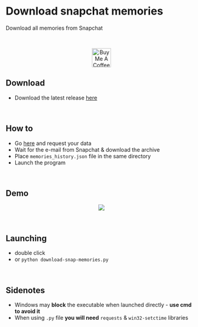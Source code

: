 # Download snapchat memories
Download all memories from Snapchat  

<br>

<p align="center">
  <a href="http://bit.ly/BuyMeACoffe-GitHub" target="_blank"><img src="https://cdn.buymeacoffee.com/buttons/v2/default-black.png" alt="Buy Me A Coffee" height="50px"></a>
</p>

## Download
- Download the latest release [here](http://bit.ly/snap-mem-releases)

<br>

## How to
- Go [here](https://accounts.snapchat.com/accounts/downloadmydata) and request your data
- Wait for the e-mail from Snapchat & download the archive
- Place `memories_history.json` file in the same directory
- Launch the program

<br>

## Demo

<p align="center">
  <img width="auto" height="auto" src="https://user-images.githubusercontent.com/25122875/89818733-8b56b600-db4a-11ea-8e04-24b51ec20746.jpg">
</p>

<br>

## Launching
- double click
- or `python download-snap-memories.py`

<br>

## Sidenotes
- Windows may **block** the executable when launched directly - **use cmd to avoid it**
- When using `.py` file **you will need** `requests` & `win32-setctime` libraries
